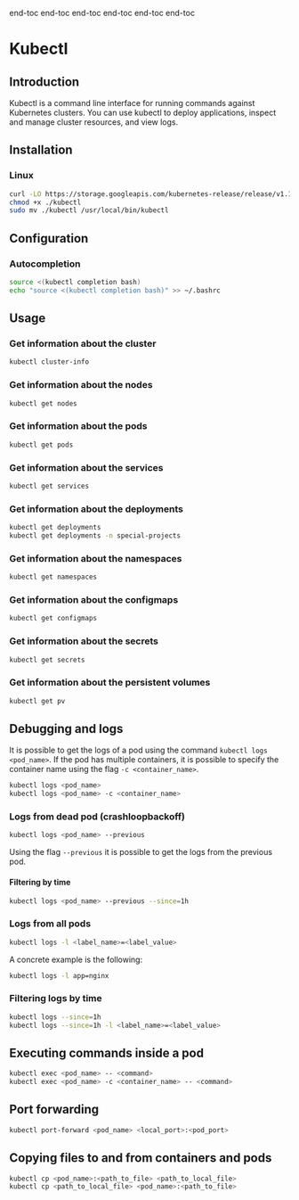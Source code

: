 <!-- toc -->
end-toc
end-toc
end-toc
end-toc
end-toc
end-toc
# Kubectl
## Introduction
Kubectl is a command line interface for running commands against Kubernetes clusters. You can use kubectl to deploy applications, inspect and manage cluster resources, and view logs.

## Installation
### Linux
```bash
curl -LO https://storage.googleapis.com/kubernetes-release/release/v1.18.0/bin/linux/amd64/kubectl
chmod +x ./kubectl
sudo mv ./kubectl /usr/local/bin/kubectl
```

## Configuration
### Autocompletion
```bash
source <(kubectl completion bash)
echo "source <(kubectl completion bash)" >> ~/.bashrc
```

## Usage
### Get information about the cluster
```bash
kubectl cluster-info
```

### Get information about the nodes
```bash
kubectl get nodes
```

### Get information about the pods
```bash
kubectl get pods
```

### Get information about the services
```bash
kubectl get services
```

### Get information about the deployments
```bash
kubectl get deployments
kubectl get deployments -n special-projects
```

### Get information about the namespaces
```bash
kubectl get namespaces
```

### Get information about the configmaps
```bash
kubectl get configmaps
```

### Get information about the secrets
```bash
kubectl get secrets
```

### Get information about the persistent volumes
```bash
kubectl get pv
```

## Debugging and logs
It is possible to get the logs of a pod using the command `kubectl logs <pod_name>`. If the pod has multiple containers, it is possible to specify the container name using the flag `-c <container_name>`.

```bash
kubectl logs <pod_name>
kubectl logs <pod_name> -c <container_name>
```

### Logs from dead pod (crashloopbackoff)

```bash
kubectl logs <pod_name> --previous
```

Using the flag `--previous` it is possible to get the logs from the previous pod.

#### Filtering by time

```bash
kubectl logs <pod_name> --previous --since=1h
```

### Logs from all pods

```bash
kubectl logs -l <label_name>=<label_value>
```

A concrete example is the following:

```bash
kubectl logs -l app=nginx
```

### Filtering logs by time

```bash
kubectl logs --since=1h
kubectl logs --since=1h -l <label_name>=<label_value>
```



## Executing commands inside a pod

```bash
kubectl exec <pod_name> -- <command>
kubectl exec <pod_name> -c <container_name> -- <command>
```

## Port forwarding
```bash
kubectl port-forward <pod_name> <local_port>:<pod_port>
```

## Copying files to and from containers and pods
```bash
kubectl cp <pod_name>:<path_to_file> <path_to_local_file>
kubectl cp <path_to_local_file> <pod_name>:<path_to_file>
```




